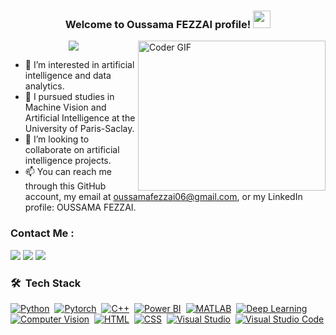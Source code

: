 
<h3 align="center">
  Welcome to Oussama FEZZAI profile!
  <img src="https://media.giphy.com/media/hvRJCLFzcasrR4ia7z/giphy.gif" width="28">
</h3>

<img align="right" src="https://media.giphy.com/media/SWoSkN6DxTszqIKEqv/giphy.gif" alt="Coder GIF" width="300" height="240">

<!-- Typing SVG by DenverCoder1 - https://github.com/DenverCoder1/readme-typing-svg -->
<p align="center">
  <p align="center">
  <a href="https://github.com/DenverCoder1/readme-typing-svg">
    <img src="https://readme-typing-svg.herokuapp.com/?lines=Graduated%20Artificial%20Intelligence%20Engineer;Passionate%20about%20Development%20and%20Data%20Science;Always%20learning%20new%20things&font=Fira%20Code&center=true&width=440&height=45&color=f75c7e&vCenter=true&size=22">
  </a>
</p>


- 👀 I’m interested in artificial intelligence and data analytics.
- 🌱 I pursued studies in Machine Vision and Artificial Intelligence at the University of Paris-Saclay.
- 💞️ I’m looking to collaborate on artificial intelligence projects.
- 📫 You can reach me through this GitHub account, my email at oussamafezzai06@gmail.com, or my LinkedIn profile: OUSSAMA FEZZAI.

### Contact Me :

<a href="https://www.linkedin.com/in/oussama-fezzai-72090621a/" target="_blank"><img src="https://img.shields.io/badge/-Oussama%20FEZZAI-0077B5?style=for-the-badge&logo=Linkedin&logoColor=white"/></a>
<a href="https://wa.me/+33745400096" target="_blank"><img src="https://img.shields.io/badge/-Oussama%20FEZZAI-25D366?style=for-the-badge&logo=WhatsApp&logoColor=white"/></a>
<a href="mailto:oussamafezzai06@gmail.com" target="_blank"><img src="https://img.shields.io/badge/-Oussama%20FEZZAI-EA2328?style=for-the-badge&logo=Gmail&logoColor=red"/></a>

### 🛠 &nbsp;Tech Stack
[![Python](https://img.shields.io/badge/-Python-05122A?style=flat&logo=python)](https://www.python.org/)&nbsp;
[![Pytorch](https://img.shields.io/badge/-Pytorch-05122A?style=flat&logo=pytorch)](https://pytorch.org/)&nbsp;
[![C++](https://img.shields.io/badge/-C++-05122A?style=flat&logo=cplusplus)](https://isocpp.org/)&nbsp;
[![Power BI](https://img.shields.io/badge/-Power%20BI-05122A?style=flat&logo=powerbi)](https://powerbi.microsoft.com/)&nbsp;
[![MATLAB](https://img.shields.io/badge/-MATLAB-05122A?style=flat&logo=matlab)](https://www.mathworks.com/products/matlab.html)&nbsp;
[![Deep Learning](https://img.shields.io/badge/-Deep%20Learning-05122A?style=flat&logo=deeplearning)](https://deepai.org/)&nbsp;
[![Computer Vision](https://img.shields.io/badge/-Computer%20Vision-05122A?style=flat&logo=computervision)](https://opencv.org/)&nbsp;
[![HTML](https://img.shields.io/badge/-HTML5-05122A?style=flat&logo=html5)](https://html.spec.whatwg.org/)&nbsp;
[![CSS](https://img.shields.io/badge/-CSS3-05122A?style=flat&logo=css3)](https://www.w3.org/Style/CSS/)&nbsp;
[![Visual Studio](https://img.shields.io/badge/-Visual%20Studio-05122A?style=flat&logo=visual%20studio&logoColor=5C2D91)](https://visualstudio.microsoft.com/)&nbsp;
[![Visual Studio Code](https://img.shields.io/badge/-Visual%20Studio%20Code-05122A?style=flat&logo=visual-studio-code&logoColor=007ACC)](https://code.visualstudio.com/)&nbsp;

